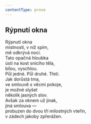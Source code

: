 ```yaml
---
contentType: prose
---
```


## Rýpnutí okna

Rýpnutí okna  
místnosti, v níž spím,  
mě odkrývá noci.  
Tato opačná hloubka  
ústí na kost snícího těla,  
bílou, vyschlou.  
Půl jedné. Půl druhé. Třetí.  
Jak dorůstá tma,  
ve smlouvě s věcmi pokoje,  
je možné slyšet  
několik jasných slov.  
Avšak za oknem už jinak,  
jiná smlouva —  
probuzen do dvou tří milostných vteřin,  
v zádech jakoby zpřerážen.
